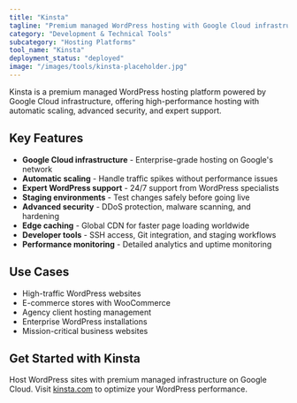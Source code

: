 ```yaml
---
title: "Kinsta"
tagline: "Premium managed WordPress hosting with Google Cloud infrastructure"
category: "Development & Technical Tools"
subcategory: "Hosting Platforms"
tool_name: "Kinsta"
deployment_status: "deployed"
image: "/images/tools/kinsta-placeholder.jpg"
---
```

Kinsta is a premium managed WordPress hosting platform powered by Google Cloud infrastructure, offering high-performance hosting with automatic scaling, advanced security, and expert support.

## Key Features

- **Google Cloud infrastructure** - Enterprise-grade hosting on Google's network
- **Automatic scaling** - Handle traffic spikes without performance issues
- **Expert WordPress support** - 24/7 support from WordPress specialists
- **Staging environments** - Test changes safely before going live
- **Advanced security** - DDoS protection, malware scanning, and hardening
- **Edge caching** - Global CDN for faster page loading worldwide
- **Developer tools** - SSH access, Git integration, and staging workflows
- **Performance monitoring** - Detailed analytics and uptime monitoring

## Use Cases

- High-traffic WordPress websites
- E-commerce stores with WooCommerce
- Agency client hosting management
- Enterprise WordPress installations
- Mission-critical business websites

## Get Started with Kinsta

Host WordPress sites with premium managed infrastructure on Google Cloud. Visit [kinsta.com](https://kinsta.com) to optimize your WordPress performance.